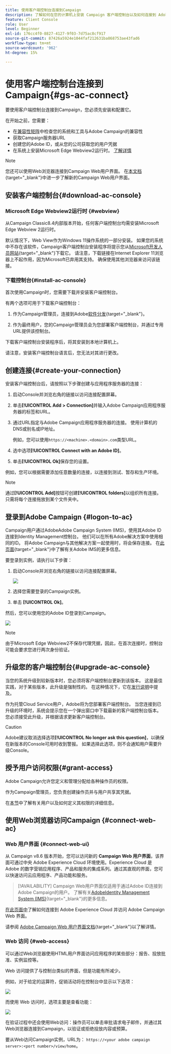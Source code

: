 ```yaml
---
title: 使用客户端控制台连接到Campaign
description: 了解如何在您的计算机上安装 Campaign 客户端控制台以及如何连接到 Adobe Campaign
feature: Client Console
role: User
level: Beginner
exl-id: 176cc4f0-8827-4127-9f03-7d75ac8cf917
source-git-commit: 87426a5924e1044faf212631ba868753ae43fad6
workflow-type: tm+mt
source-wordcount: '962'
ht-degree: 15%

---
```


# 使用客户端控制台连接到Campaign{#gs-ac-connect}

要使用客户端控制台连接到Campaign，您必须先安装和配置它。

在开始之前，您需要：

* 在[兼容性矩阵](compatibility-matrix.md)中检查您的系统和工具与Adobe Campaign的兼容性
* 获取Campaign服务器URL
* 创建您的Adobe ID，或从您的公司获取您的用户凭据
* 在系统上安装Microsoft Edge Webview2运行时。 [了解详情](#webview)


>[!NOTE]
>
>您还可以使用Web浏览器连接到Campaign Web用户界面。 在[本文档](https://experienceleague.adobe.com/docs/campaign-web/v8/campaign-web-home.html?lang=zh-Hans){target="_blank"}中进一步了解新的Campaign Web用户界面。


## 安装客户端控制台{#download-ac-console}

### Microsoft Edge Webview2运行时 {#webview}

从Campaign Classic8.4内部版本开始，任何客户端控制台均需安装Microsoft Edge Webview 2运行时。

默认情况下，Web View作为Windows 11操作系统的一部分安装。 如果您的系统中不存在该软件，Campaign客户端控制台安装程序将提示您从[Microsoft开发人员网站](http://www.adobe.com/go/acc-ms-webview2-runtime-download_cn){target="_blank"}下载它。 请注意，下载链接在Internet Explorer 11浏览器上不起作用，因为Microsoft已弃用其支持。 确保使用其他浏览器来访问该链接。

### 下载控制台{#install-ac-console}

首次使用Campaign时，您需要下载并安装客户端控制台。

有两个选项可用于下载客户端控制台：

1. 作为Campaign管理员，连接到Adobe[软件分发](https://experience.adobe.com/#/downloads/content/software-distribution/cn/campaign.html){target="_blank"}。

1. 作为最终用户，您的Campaign管理员会为您部署客户端控制台，并通过专用URL提供该控制台。

下载客户端控制台安装程序后，将其安装到本地计算机上。

请注意，安装客户端控制台语言后，您无法对其进行更改。

## 创建连接{#create-your-connection}

安装客户端控制台后，请按照以下步骤创建与应用程序服务器的连接：

1. 启动Console并浏览右角的链接以访问连接配置屏幕。

1. 单击&#x200B;**[!UICONTROL Add > Connection]**&#x200B;并输入Adobe Campaign应用程序服务器的标签和URL。

1. 通过URL指定与Adobe Campaign应用程序服务器的连接。 使用计算机的DNS或别名或IP地址。

   例如，您可以使用`https://<machine>.<domain>.com`类型URL。

1. 选中选项&#x200B;**[!UICONTROL Connect with an Adobe ID]**。

1. 单击&#x200B;**[!UICONTROL Ok]**&#x200B;保存您的设置。

例如，您可以根据需要添加任意数量的连接，以连接到测试、暂存和生产环境。

>[!NOTE]
>
>通过&#x200B;**[!UICONTROL Add]**&#x200B;按钮可创建&#x200B;**[!UICONTROL folders]**&#x200B;以组织所有连接。 只需将每个连接拖放到某个文件夹中。

## 登录到Adobe Campaign {#logon-to-ac}

Campaign用户通过AdobeAdobe Campaign System (IMS)，使用其Adobe ID连接到Identity Management控制台。 他们可以在所有Adobe解决方案中使用相同的ID。 将Adobe Campaign与其他解决方案一起使用时，将会保存连接。 在[此页面](https://helpx.adobe.com/cn/enterprise/using/identity.html){target="_blank"}中了解有关Adobe IMS的更多信息。

要登录到实例，请执行以下步骤：

1. 启动Console并浏览右角的链接以访问连接配置屏幕。

   ![](assets/connectToCampaign.png)

1. 选择您需要登录的Campaign实例。

1. 单击 **[!UICONTROL Ok]**。

然后，您可以使用您的Adobe ID登录到Campaign。

![](assets/adobeID.png)

>[!NOTE]
>
>由于Microsoft Edge Webview2不保存代理凭据，因此，在首次连接时，控制台可能会要求您进行两次身份验证。

## 升级您的客户端控制台{#upgrade-ac-console}

当您的系统升级到较新版本时，您必须将客户端控制台更新到该版本。 这是最佳实践，对于某些版本，此升级是强制性的。 在这种情况下，它在[发行说明](release-notes.md)中提及。

作为托管Cloud Service用户，Adobe将为您部署客户端控制台。 当您连接到已升级的环境时，系统会提示您在一个弹出窗口中下载最新的客户端控制台版本。 您必须接受此升级，并根据请求更新客户端控制台。

>[!CAUTION]
>
>Adobe建议取消选择选项&#x200B;**[!UICONTROL No longer ask this question]**，以确保在新版本的Console可用时收到警报。 如果选择此选项，则不会通知用户需要升级Console。
>



## 授予用户访问权限{#grant-access}

Adobe Campaign允许您定义和管理分配给各种操作员的权限。

作为Campaign管理员，您负责创建操作员并与用户共享其凭据。

在[本节](gs-permissions.md)中了解有关用户以及如何定义其权限的详细信息。


## 使用Web浏览器访问Campaign {#connect-web-ac}

### Web 用户界面 {#connect-web-ui}

从 Campaign v8.6 版本开始，您可以访问新的 **Campaign Web 用户界面**，该界面可通过中央 Adobe Experience Cloud 环境使用。Experience Cloud 是 Adobe 的数字营销应用程序、产品和服务的集成系列。通过其直观的界面，您可以快速访问云应用程序、产品功能和服务。

>[!AVAILABILITY]
>Campaign Web用户界面仅适用于通过Adobe ID连接到Adobe Campaign的用户。 了解有关[AdobeIdentity Management System (IMS)](https://helpx.adobe.com/cn/enterprise/using/identity.html){target="_blank"}的更多信息。
>

[在此页面中](campaign-ui.md#ac-web-ui)了解如何连接到 Adobe Experience Cloud 并访问 Adobe Campaign Web 界面。

请参阅 [Adobe Campaign Web 用户界面文档](https://experienceleague.adobe.com/zh-hans/docs/campaign-web/v8/campaign-web-home){target="_blank"}以了解详情。

### Web 访问 {#web-access}

可以通过Web浏览器使用HTML用户界面访问应用程序的某些部分：报告、投放批准、实例监控等。

Web 访问提供了与控制台类似的界面，但是功能有所减少。

例如，对于给定的运算符，促销活动将在控制台中显示以下选项：

![](assets/campaign-from-console.png)

而使用 Web 访问时，选项主要是查看功能：

![](assets/campaign-from-web.png)

在验证过程中还会使用Web访问：操作员可以单击审批请求电子邮件，并通过其Web浏览器连接到Campaign，以验证或拒绝投放内容或预算。

要从Web访问Campaign实例，URL为： `https://<your adobe campaign server>:<port number>/view/home`。
